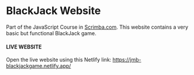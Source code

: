# BlackJack Website

Part of the JavaScript Course in <a href="https://scrimba.com">Scrimba.com</a>. 
This website contains a very basic but functional BlackJack game.

#### LIVE WEBSITE

Open the live website using this Netlify link:
https://jmb-blackjackgame.netlify.app/ 

